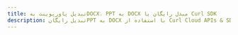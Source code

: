 ---title: تبدیل پاورپوینت بهDOCX، PPT به DOCX مبدل رایگان یا Curl SDKdescription: تبدیل رایگانPPT به DOCX با استفاده از Curl Cloud APIs & SDK. همچنین اسناد Microsoft PowerPoint را در Cloud ایجاد، ویرایش و رندر کنید.---